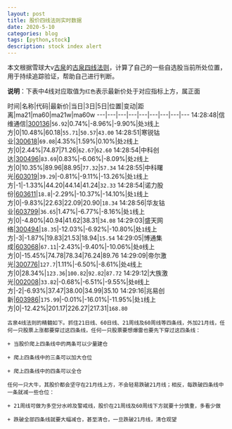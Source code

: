 ```yaml
---
layout: post
title: 股价四线法则实时数据
date: 2020-5-10
categories: blog
tags: [python,stock]
description: stock index alert
---
```



本文根据雪球大v[古泉](https://xueqiu.com/u/7148646888)的[古泉四线法则](https://xueqiu.com/7148646888/130498192)，计算了自己的一些自选股当前所处位置，用于持续追踪验证，帮助自己进行判断。

**说明**：下表中4线对应取值为`红色`表示最新价处于对应指标上方，属正面

时间|名称|代码|最新价|当日|3日|5日|位置|变动|距离|ma21|ma60|ma21w|ma60w
---|---|---|---|---|---|---|---|---
14:28:48|信维通信|[300136](https://xueqiu.com/S/SZ300136)|`56.92`|0.74%|-8.96%|-9.90%|处`3`线上方|0|10.48%|60.18|`55.71`|`50.57`|`43.00`
14:28:51|寒锐钴业|[300618](https://xueqiu.com/S/SZ300618)|`69.08`|4.35%|1.59%|0.10%|处`2`线上方|0|2.44%|74.87|71.26|`62.67`|`62.60`
14:28:54|中科创达|[300496](https://xueqiu.com/S/SZ300496)|`83.69`|0.83%|-6.06%|-8.09%|处`2`线上方|0|10.35%|89.96|88.95|`77.32`|`57.34`
14:28:55|中科曙光|[603019](https://xueqiu.com/S/SH603019)|`39.29`|-0.81%|-9.11%|-13.26%|处`1`线上方|-1|-1.33%|44.20|44.14|41.24|`32.33`
14:28:54|诺力股份|[603611](https://xueqiu.com/S/SH603611)|`18.8`|-2.29%|-10.37%|-14.10%|处`1`线上方|0|-9.83%|22.63|22.09|20.90|`18.34`
14:28:56|华友钴业|[603799](https://xueqiu.com/S/SH603799)|`36.65`|1.47%|-6.77%|-8.16%|处`1`线上方|0|-4.80%|40.94|41.62|38.31|`34.08`
14:29:03|盛天网络|[300494](https://xueqiu.com/S/SZ300494)|`18.35`|-12.03%|-6.92%|-10.80%|处`1`线上方|-3|-1.87%|19.83|21.53|18.94|`15.54`
14:29:05|博通集成|[603068](https://xueqiu.com/S/SH603068)|`67.11`|-2.43%|-9.40%|-10.06%|处`0`线上方|0|-15.45%|74.78|78.34|76.24|89.76
14:29:09|帝尔激光|[300776](https://xueqiu.com/S/SZ300776)|`127.7`|1.11%|-6.50%|-8.61%|处`4`线上方|0|28.34%|`123.36`|`100.82`|`92.82`|`87.72`
14:29:12|大族激光|[002008](https://xueqiu.com/S/SZ002008)|`33.82`|-0.68%|-6.51%|-9.55%|处`0`线上方|-2|-6.93%|37.47|38.00|34.99|35.10
14:29:16|兆易创新|[603986](https://xueqiu.com/S/SH603986)|`175.99`|-0.01%|-16.01%|-11.95%|处`1`线上方|0|-12.42%|201.17|226.27|217.31|`168.80`

```
古泉4线法则的精髓如下。抓住21日线、60日线、21周线及60周线等四条线，外加21月线，任何一只股票上涨都要穿过这四条线，任何一只股票要想爆雷也要先下穿过这四条线：

+ 当股价爬上四条线中的两条可以少量建仓

+ 爬上四条线中的三条可以加大仓位

+ 爬上四条线中的四条可以全仓

任何一只大牛，其股价都会坚守在21月线上方，不会轻易跌破21月线；相反，每跌破四条线中一条就减一些仓位：

+ 21周线可做为多空分水岭及警戒线，股价在21周线及60周线下方就要十分慎重，多看少做

+ 跌破全部四条线就要大幅减仓，甚至清仓，一旦跌破21月线，清仓观望
```